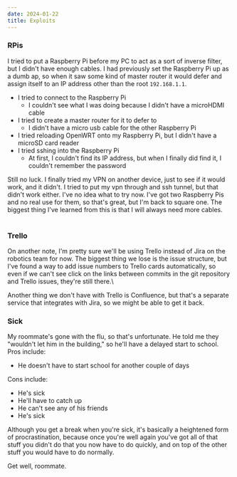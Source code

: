 ```yaml
---
date: 2024-01-22
title: Exploits
---
```


### RPis

I tried to put a Raspberry Pi before my PC to act as a sort of inverse filter,
but I didn't have enough cables.
I had previously set the Raspberry Pi up as a dumb ap, so when it saw some kind of master router it would defer and
assign itself to an IP address other than the root `192.168.1.1`.

- I tried to connect to the Raspberry Pi
    - I couldn't see what I was doing because I didn't have a microHDMI cable
- I tried to create a master router for it to defer to
    - I didn't have a micro usb cable for the other Raspberry Pi
- I tried reloading OpenWRT onto my Raspberry Pi, but I didn't have a microSD card reader
- I tried sshing into the Raspberry Pi
    - At first, I couldn't find its IP address, but when I finally did find it, I couldn't remember the password

Still no luck. I finally tried my VPN on another device, just to see if it would work, and it didn't.
I tried to put my vpn through and ssh tunnel, but that didn't work either. I've no idea what to try now.
I've got two Raspberry Pis and no real use for them, so that's great, but I'm back to square one.
The biggest thing I've learned from this is that I will always need more cables.
<br><br>

### Trello

On another note, I'm pretty sure we'll be using Trello instead of Jira on the robotics team for now.
The biggest thing we lose is the issue structure, but I've found a way to add issue numbers to Trello cards
automatically, so even if we can't see click on the links between commits in the git repository and Trello issues,
they're still there.\

Another thing we don't have with Trello is Confluence, but that's a separate service that integrates with Jira, so we
might be able to get it back.

### Sick

My roommate's gone with the flu, so that's unfortunate.
He told me they "wouldn't let him in the building," so he'll have a delayed start to school.\
Pros include:

- He doesn't have to start school for another couple of days

Cons include:

- He's sick
- He'll have to catch up
- He can't see any of his friends
- He's sick

Although you get a break when you're sick, it's basically a heightened form of procrastination, because once you're well
again you've got all of that stuff you didn't do that you now have to do quickly, and on top of the other stuff you
would have to do normally.

Get well, roommate.
